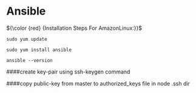 # Ansible
${\color {red} {Installation  Steps  For  AmazonLinux:}}$
````
sudo yum update
````
````
sudo yum install ansible
````
````
ansible --version
````
####create key-pair using ssh-keygen command

####copy public-key from master to authorized_keys file in node .ssh dir
